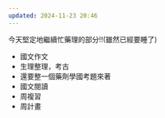 ```yaml
---
updated: 2024-11-23 20:46
---
```

今天堅定地繼續忙藥理的部分!!(雖然已經要睡了)
- 國文作文
- 生理整理，考古
- 還要整一個藥劑學國考題來著
- 國文閱讀
- 周複習
- 周計畫